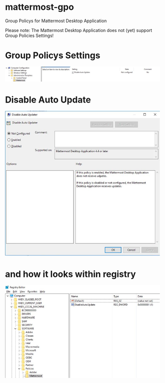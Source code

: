 # mattermost-gpo
Group Policys for Mattermost Desktop Application

Please note: The Mattermost Desktop Application does not (yet) support Group Policies Settings!

# Group Policys Settings
![](images/gpo_setting.jpg)

# Disable Auto Update
![](images/gpo_autoupdate.jpg)

# and how it looks within registry
![](images/gpo_registry.jpg)
